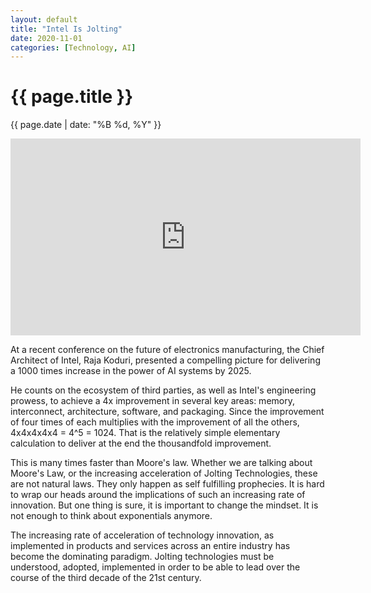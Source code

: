 ```yaml
---
layout: default
title: "Intel Is Jolting"
date: 2020-11-01
categories: [Technology, AI]
---
```


<div class="post-header">
<h1>{{ page.title }}</h1>
<p>{{ page.date | date: "%B %d, %Y" }}</p>
</div>

<iframe width="560" height="315" src="https://www.youtube.com/embed/O1TM6fcFV60" frameborder="0" allow="accelerometer; autoplay; clipboard-write; encrypted-media; gyroscope; picture-in-picture" allowfullscreen></iframe>

At a recent conference on the future of electronics manufacturing, the Chief Architect of Intel, Raja Koduri, presented a compelling picture for delivering a 1000 times increase in the power of AI systems by 2025.

He counts on the ecosystem of third parties, as well as Intel's engineering prowess, to achieve a 4x improvement in several key areas: memory, interconnect, architecture, software, and packaging. Since the improvement of four times of each multiplies with the improvement of all the others, 4x4x4x4x4 = 4^5 = 1024. That is the relatively simple elementary calculation to deliver at the end the thousandfold improvement.

This is many times faster than Moore's law. Whether we are talking about Moore's Law, or the increasing acceleration of Jolting Technologies, these are not natural laws. They only happen as self fulfilling prophecies. It is hard to wrap our heads around the implications of such an increasing rate of innovation. But one thing is sure, it is important to change the mindset. It is not enough to think about exponentials anymore.

The increasing rate of acceleration of technology innovation, as implemented in products and services across an entire industry has become the dominating paradigm. Jolting technologies must be understood, adopted, implemented in order to be able to lead over the course of the third decade of the 21st century.
